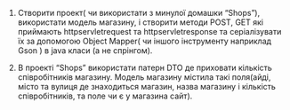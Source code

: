 1. Створити проект( чи використати з минулої домашки “Shops”), використати модель магазину, і створити методи POST, GET  які приймають httpservletrequest та httpservletresponse та серіалізувати їх за допомогою Object Mapper( чи іншого інструменту наприклад Gson ) в java класи (а не спрінгом). 

 2. В проекті “Shops” використати патерн DTO де приховати кількість співробітників магазину. Модель магазину містила такі поля(айді, місто та вулиця де знаходиться магазин, назва магазину і кількість співробітників, та поле чи є у магазина сайт).
